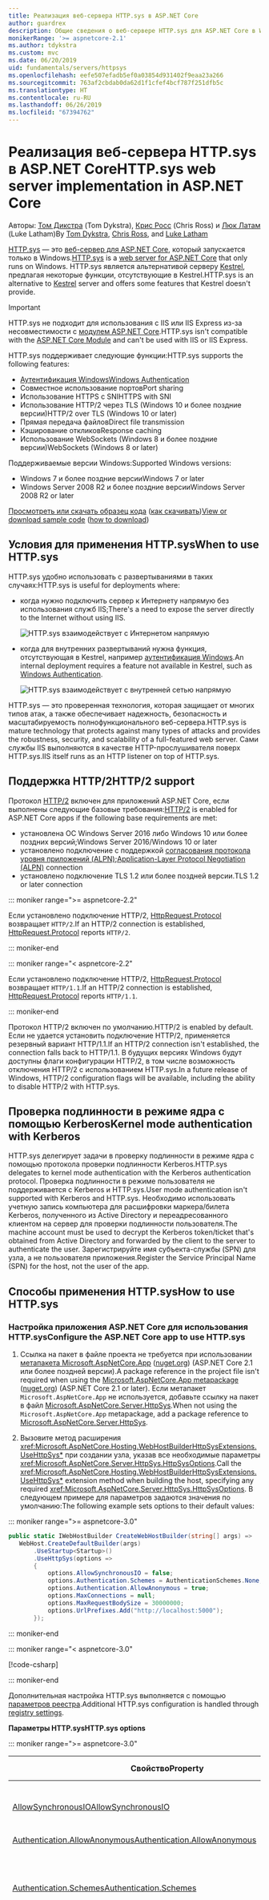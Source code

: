 ```yaml
---
title: Реализация веб-сервера HTTP.sys в ASP.NET Core
author: guardrex
description: Общие сведения о веб-сервере HTTP.sys для ASP.NET Core в Windows. Веб-сервер HTTP.sys на основе работающего в режиме ядра драйвера Http.Sys — это альтернатива Kestrel, которую можно использовать для прямого подключения к Интернету без служб IIS.
monikerRange: '>= aspnetcore-2.1'
ms.author: tdykstra
ms.custom: mvc
ms.date: 06/20/2019
uid: fundamentals/servers/httpsys
ms.openlocfilehash: eefe507efadb5ef0a03854d931402f9eaa23a266
ms.sourcegitcommit: 763af2cbdab0da62d1f1cfef4bcf787f251dfb5c
ms.translationtype: HT
ms.contentlocale: ru-RU
ms.lasthandoff: 06/26/2019
ms.locfileid: "67394762"
---
```

# <a name="httpsys-web-server-implementation-in-aspnet-core"></a><span data-ttu-id="01f68-104">Реализация веб-сервера HTTP.sys в ASP.NET Core</span><span class="sxs-lookup"><span data-stu-id="01f68-104">HTTP.sys web server implementation in ASP.NET Core</span></span>

<span data-ttu-id="01f68-105">Авторы: [Том Дикстра](https://github.com/tdykstra) (Tom Dykstra), [Крис Росс](https://github.com/Tratcher) (Chris Ross) и [Люк Латам](https://github.com/guardrex) (Luke Latham)</span><span class="sxs-lookup"><span data-stu-id="01f68-105">By [Tom Dykstra](https://github.com/tdykstra), [Chris Ross](https://github.com/Tratcher), and [Luke Latham](https://github.com/guardrex)</span></span>

<span data-ttu-id="01f68-106">[HTTP.sys](/iis/get-started/introduction-to-iis/introduction-to-iis-architecture#hypertext-transfer-protocol-stack-httpsys) — это [веб-сервер для ASP.NET Core](xref:fundamentals/servers/index), который запускается только в Windows.</span><span class="sxs-lookup"><span data-stu-id="01f68-106">[HTTP.sys](/iis/get-started/introduction-to-iis/introduction-to-iis-architecture#hypertext-transfer-protocol-stack-httpsys) is a [web server for ASP.NET Core](xref:fundamentals/servers/index) that only runs on Windows.</span></span> <span data-ttu-id="01f68-107">HTTP.sys является альтернативой серверу [Kestrel](xref:fundamentals/servers/kestrel), предлагая некоторые функции, отсутствующие в Kestrel.</span><span class="sxs-lookup"><span data-stu-id="01f68-107">HTTP.sys is an alternative to [Kestrel](xref:fundamentals/servers/kestrel) server and offers some features that Kestrel doesn't provide.</span></span>

> [!IMPORTANT]
> <span data-ttu-id="01f68-108">HTTP.sys не подходит для использования с IIS или IIS Express из-за несовместимости с [модулем ASP.NET Core](xref:host-and-deploy/aspnet-core-module).</span><span class="sxs-lookup"><span data-stu-id="01f68-108">HTTP.sys isn't compatible with the [ASP.NET Core Module](xref:host-and-deploy/aspnet-core-module) and can't be used with IIS or IIS Express.</span></span>

<span data-ttu-id="01f68-109">HTTP.sys поддерживает следующие функции:</span><span class="sxs-lookup"><span data-stu-id="01f68-109">HTTP.sys supports the following features:</span></span>

* [<span data-ttu-id="01f68-110">Аутентификация Windows</span><span class="sxs-lookup"><span data-stu-id="01f68-110">Windows Authentication</span></span>](xref:security/authentication/windowsauth)
* <span data-ttu-id="01f68-111">Совместное использование портов</span><span class="sxs-lookup"><span data-stu-id="01f68-111">Port sharing</span></span>
* <span data-ttu-id="01f68-112">Использование HTTPS с SNI</span><span class="sxs-lookup"><span data-stu-id="01f68-112">HTTPS with SNI</span></span>
* <span data-ttu-id="01f68-113">Использование HTTP/2 через TLS (Windows 10 и более поздние версии)</span><span class="sxs-lookup"><span data-stu-id="01f68-113">HTTP/2 over TLS (Windows 10 or later)</span></span>
* <span data-ttu-id="01f68-114">Прямая передача файлов</span><span class="sxs-lookup"><span data-stu-id="01f68-114">Direct file transmission</span></span>
* <span data-ttu-id="01f68-115">Кэширование откликов</span><span class="sxs-lookup"><span data-stu-id="01f68-115">Response caching</span></span>
* <span data-ttu-id="01f68-116">Использование WebSockets (Windows 8 и более поздние версии)</span><span class="sxs-lookup"><span data-stu-id="01f68-116">WebSockets (Windows 8 or later)</span></span>

<span data-ttu-id="01f68-117">Поддерживаемые версии Windows:</span><span class="sxs-lookup"><span data-stu-id="01f68-117">Supported Windows versions:</span></span>

* <span data-ttu-id="01f68-118">Windows 7 и более поздние версии</span><span class="sxs-lookup"><span data-stu-id="01f68-118">Windows 7 or later</span></span>
* <span data-ttu-id="01f68-119">Windows Server 2008 R2 и более поздние версии</span><span class="sxs-lookup"><span data-stu-id="01f68-119">Windows Server 2008 R2 or later</span></span>

<span data-ttu-id="01f68-120">[Просмотреть или скачать образец кода](https://github.com/aspnet/AspNetCore.Docs/tree/master/aspnetcore/fundamentals/servers/httpsys/sample) ([как скачивать](xref:index#how-to-download-a-sample))</span><span class="sxs-lookup"><span data-stu-id="01f68-120">[View or download sample code](https://github.com/aspnet/AspNetCore.Docs/tree/master/aspnetcore/fundamentals/servers/httpsys/sample) ([how to download](xref:index#how-to-download-a-sample))</span></span>

## <a name="when-to-use-httpsys"></a><span data-ttu-id="01f68-121">Условия для применения HTTP.sys</span><span class="sxs-lookup"><span data-stu-id="01f68-121">When to use HTTP.sys</span></span>

<span data-ttu-id="01f68-122">HTTP.sys удобно использовать с развертываниями в таких случаях:</span><span class="sxs-lookup"><span data-stu-id="01f68-122">HTTP.sys is useful for deployments where:</span></span>

* <span data-ttu-id="01f68-123">когда нужно подключить сервер к Интернету напрямую без использования служб IIS;</span><span class="sxs-lookup"><span data-stu-id="01f68-123">There's a need to expose the server directly to the Internet without using IIS.</span></span>

  ![HTTP.sys взаимодействует с Интернетом напрямую](httpsys/_static/httpsys-to-internet.png)

* <span data-ttu-id="01f68-125">когда для внутренних развертываний нужна функция, отсутствующая в Kestrel, например [аутентификация Windows](xref:security/authentication/windowsauth).</span><span class="sxs-lookup"><span data-stu-id="01f68-125">An internal deployment requires a feature not available in Kestrel, such as [Windows Authentication](xref:security/authentication/windowsauth).</span></span>

  ![HTTP.sys взаимодействует с внутренней сетью напрямую](httpsys/_static/httpsys-to-internal.png)

<span data-ttu-id="01f68-127">HTTP.sys — это проверенная технология, которая защищает от многих типов атак, а также обеспечивает надежность, безопасность и масштабируемость полнофункционального веб-сервера.</span><span class="sxs-lookup"><span data-stu-id="01f68-127">HTTP.sys is mature technology that protects against many types of attacks and provides the robustness, security, and scalability of a full-featured web server.</span></span> <span data-ttu-id="01f68-128">Сами службы IIS выполняются в качестве HTTP-прослушивателя поверх HTTP.sys.</span><span class="sxs-lookup"><span data-stu-id="01f68-128">IIS itself runs as an HTTP listener on top of HTTP.sys.</span></span>

## <a name="http2-support"></a><span data-ttu-id="01f68-129">Поддержка HTTP/2</span><span class="sxs-lookup"><span data-stu-id="01f68-129">HTTP/2 support</span></span>

<span data-ttu-id="01f68-130">Протокол [HTTP/2](https://httpwg.org/specs/rfc7540.html) включен для приложений ASP.NET Core, если выполнены следующие базовые требования:</span><span class="sxs-lookup"><span data-stu-id="01f68-130">[HTTP/2](https://httpwg.org/specs/rfc7540.html) is enabled for ASP.NET Core apps if the following base requirements are met:</span></span>

* <span data-ttu-id="01f68-131">установлена ОС Windows Server 2016 либо Windows 10 или более поздних версий;</span><span class="sxs-lookup"><span data-stu-id="01f68-131">Windows Server 2016/Windows 10 or later</span></span>
* <span data-ttu-id="01f68-132">установлено подключение с поддержкой [согласования протокола уровня приложений (ALPN)](https://tools.ietf.org/html/rfc7301#section-3);</span><span class="sxs-lookup"><span data-stu-id="01f68-132">[Application-Layer Protocol Negotiation (ALPN)](https://tools.ietf.org/html/rfc7301#section-3) connection</span></span>
* <span data-ttu-id="01f68-133">установлено подключение TLS 1.2 или более поздней версии.</span><span class="sxs-lookup"><span data-stu-id="01f68-133">TLS 1.2 or later connection</span></span>

::: moniker range=">= aspnetcore-2.2"

<span data-ttu-id="01f68-134">Если установлено подключение HTTP/2, [HttpRequest.Protocol](xref:Microsoft.AspNetCore.Http.HttpRequest.Protocol*) возвращает `HTTP/2`.</span><span class="sxs-lookup"><span data-stu-id="01f68-134">If an HTTP/2 connection is established, [HttpRequest.Protocol](xref:Microsoft.AspNetCore.Http.HttpRequest.Protocol*) reports `HTTP/2`.</span></span>

::: moniker-end

::: moniker range="< aspnetcore-2.2"

<span data-ttu-id="01f68-135">Если установлено подключение HTTP/2, [HttpRequest.Protocol](xref:Microsoft.AspNetCore.Http.HttpRequest.Protocol*) возвращает `HTTP/1.1`.</span><span class="sxs-lookup"><span data-stu-id="01f68-135">If an HTTP/2 connection is established, [HttpRequest.Protocol](xref:Microsoft.AspNetCore.Http.HttpRequest.Protocol*) reports `HTTP/1.1`.</span></span>

::: moniker-end

<span data-ttu-id="01f68-136">Протокол HTTP/2 включен по умолчанию.</span><span class="sxs-lookup"><span data-stu-id="01f68-136">HTTP/2 is enabled by default.</span></span> <span data-ttu-id="01f68-137">Если не удается установить подключение HTTP/2, применяется резервный вариант HTTP/1.1.</span><span class="sxs-lookup"><span data-stu-id="01f68-137">If an HTTP/2 connection isn't established, the connection falls back to HTTP/1.1.</span></span> <span data-ttu-id="01f68-138">В будущих версиях Windows будут доступны флаги конфигурации HTTP/2, в том числе возможность отключения HTTP/2 с использованием HTTP.sys.</span><span class="sxs-lookup"><span data-stu-id="01f68-138">In a future release of Windows, HTTP/2 configuration flags will be available, including the ability to disable HTTP/2 with HTTP.sys.</span></span>

## <a name="kernel-mode-authentication-with-kerberos"></a><span data-ttu-id="01f68-139">Проверка подлинности в режиме ядра с помощью Kerberos</span><span class="sxs-lookup"><span data-stu-id="01f68-139">Kernel mode authentication with Kerberos</span></span>

<span data-ttu-id="01f68-140">HTTP.sys делегирует задачи в проверку подлинности в режиме ядра с помощью протокола проверки подлинности Kerberos.</span><span class="sxs-lookup"><span data-stu-id="01f68-140">HTTP.sys delegates to kernel mode authentication with the Kerberos authentication protocol.</span></span> <span data-ttu-id="01f68-141">Проверка подлинности в режиме пользователя не поддерживается с Kerberos и HTTP.sys.</span><span class="sxs-lookup"><span data-stu-id="01f68-141">User mode authentication isn't supported with Kerberos and HTTP.sys.</span></span> <span data-ttu-id="01f68-142">Необходимо использовать учетную запись компьютера для расшифровки маркера/билета Kerberos, полученного из Active Directory и переадресованного клиентом на сервер для проверки подлинности пользователя.</span><span class="sxs-lookup"><span data-stu-id="01f68-142">The machine account must be used to decrypt the Kerberos token/ticket that's obtained from Active Directory and forwarded by the client to the server to authenticate the user.</span></span> <span data-ttu-id="01f68-143">Зарегистрируйте имя субъекта-службы (SPN) для узла, а не пользователя приложения.</span><span class="sxs-lookup"><span data-stu-id="01f68-143">Register the Service Principal Name (SPN) for the host, not the user of the app.</span></span>

## <a name="how-to-use-httpsys"></a><span data-ttu-id="01f68-144">Способы применения HTTP.sys</span><span class="sxs-lookup"><span data-stu-id="01f68-144">How to use HTTP.sys</span></span>

### <a name="configure-the-aspnet-core-app-to-use-httpsys"></a><span data-ttu-id="01f68-145">Настройка приложения ASP.NET Core для использования HTTP.sys</span><span class="sxs-lookup"><span data-stu-id="01f68-145">Configure the ASP.NET Core app to use HTTP.sys</span></span>

1. <span data-ttu-id="01f68-146">Ссылка на пакет в файле проекта не требуется при использовании [метапакета Microsoft.AspNetCore.App](xref:fundamentals/metapackage-app) ([nuget.org](https://www.nuget.org/packages/Microsoft.AspNetCore.App/)) (ASP.NET Core 2.1 или более поздней версии).</span><span class="sxs-lookup"><span data-stu-id="01f68-146">A package reference in the project file isn't required when using the [Microsoft.AspNetCore.App metapackage](xref:fundamentals/metapackage-app) ([nuget.org](https://www.nuget.org/packages/Microsoft.AspNetCore.App/)) (ASP.NET Core 2.1 or later).</span></span> <span data-ttu-id="01f68-147">Если метапакет `Microsoft.AspNetCore.App` не используется, добавьте ссылку на пакет в файл [Microsoft.AspNetCore.Server.HttpSys](https://www.nuget.org/packages/Microsoft.AspNetCore.Server.HttpSys/).</span><span class="sxs-lookup"><span data-stu-id="01f68-147">When not using the `Microsoft.AspNetCore.App` metapackage, add a package reference to [Microsoft.AspNetCore.Server.HttpSys](https://www.nuget.org/packages/Microsoft.AspNetCore.Server.HttpSys/).</span></span>

2. <span data-ttu-id="01f68-148">Вызовите метод расширения <xref:Microsoft.AspNetCore.Hosting.WebHostBuilderHttpSysExtensions.UseHttpSys*> при создании узла, указав все необходимые параметры <xref:Microsoft.AspNetCore.Server.HttpSys.HttpSysOptions>.</span><span class="sxs-lookup"><span data-stu-id="01f68-148">Call the <xref:Microsoft.AspNetCore.Hosting.WebHostBuilderHttpSysExtensions.UseHttpSys*> extension method when building the host, specifying any required <xref:Microsoft.AspNetCore.Server.HttpSys.HttpSysOptions>.</span></span> <span data-ttu-id="01f68-149">В следующем примере для параметров задаются значения по умолчанию:</span><span class="sxs-lookup"><span data-stu-id="01f68-149">The following example sets options to their default values:</span></span>

::: moniker range=">= aspnetcore-3.0"

   ```csharp
   public static IWebHostBuilder CreateWebHostBuilder(string[] args) =>
      WebHost.CreateDefaultBuilder(args)
          .UseStartup<Startup>()
          .UseHttpSys(options =>
          {
              options.AllowSynchronousIO = false;
              options.Authentication.Schemes = AuthenticationSchemes.None;
              options.Authentication.AllowAnonymous = true;
              options.MaxConnections = null;
              options.MaxRequestBodySize = 30000000;
              options.UrlPrefixes.Add("http://localhost:5000");
          });
   ```

::: moniker-end

::: moniker range="< aspnetcore-3.0"

   [!code-csharp[](httpsys/sample/Program.cs?name=snippet1&highlight=4-12)]

::: moniker-end

   <span data-ttu-id="01f68-150">Дополнительная настройка HTTP.sys выполняется с помощью [параметров реестра](https://support.microsoft.com/help/820129/http-sys-registry-settings-for-windows).</span><span class="sxs-lookup"><span data-stu-id="01f68-150">Additional HTTP.sys configuration is handled through [registry settings](https://support.microsoft.com/help/820129/http-sys-registry-settings-for-windows).</span></span>

   <span data-ttu-id="01f68-151">**Параметры HTTP.sys**</span><span class="sxs-lookup"><span data-stu-id="01f68-151">**HTTP.sys options**</span></span>

::: moniker range=">= aspnetcore-3.0"

   | <span data-ttu-id="01f68-152">Свойство</span><span class="sxs-lookup"><span data-stu-id="01f68-152">Property</span></span> | <span data-ttu-id="01f68-153">Описание</span><span class="sxs-lookup"><span data-stu-id="01f68-153">Description</span></span> | <span data-ttu-id="01f68-154">Значение по умолчанию</span><span class="sxs-lookup"><span data-stu-id="01f68-154">Default</span></span> |
   | -------- | ----------- | :-----: |
   | [<span data-ttu-id="01f68-155">AllowSynchronousIO</span><span class="sxs-lookup"><span data-stu-id="01f68-155">AllowSynchronousIO</span></span>](xref:Microsoft.AspNetCore.Server.HttpSys.HttpSysOptions.AllowSynchronousIO) | <span data-ttu-id="01f68-156">Указывает, разрешен ли синхронные операции ввода-вывода для `HttpContext.Request.Body` и `HttpContext.Response.Body`.</span><span class="sxs-lookup"><span data-stu-id="01f68-156">Control whether synchronous input/output is allowed for the `HttpContext.Request.Body` and `HttpContext.Response.Body`.</span></span> | `false` |
   | [<span data-ttu-id="01f68-157">Authentication.AllowAnonymous</span><span class="sxs-lookup"><span data-stu-id="01f68-157">Authentication.AllowAnonymous</span></span>](xref:Microsoft.AspNetCore.Server.HttpSys.AuthenticationManager.AllowAnonymous) | <span data-ttu-id="01f68-158">Разрешает анонимные запросы.</span><span class="sxs-lookup"><span data-stu-id="01f68-158">Allow anonymous requests.</span></span> | `true` |
   | [<span data-ttu-id="01f68-159">Authentication.Schemes</span><span class="sxs-lookup"><span data-stu-id="01f68-159">Authentication.Schemes</span></span>](xref:Microsoft.AspNetCore.Server.HttpSys.AuthenticationManager.Schemes) | <span data-ttu-id="01f68-160">Указывает разрешенные схемы аутентификации.</span><span class="sxs-lookup"><span data-stu-id="01f68-160">Specify the allowed authentication schemes.</span></span> <span data-ttu-id="01f68-161">Может быть изменен в любое время до удаления прослушивателя.</span><span class="sxs-lookup"><span data-stu-id="01f68-161">May be modified at any time prior to disposing the listener.</span></span> <span data-ttu-id="01f68-162">Предоставляет значения, полученные при [перечислении AuthenticationSchemes](xref:Microsoft.AspNetCore.Server.HttpSys.AuthenticationSchemes): `Basic`, `Kerberos`, `Negotiate`, `None` и `NTLM`.</span><span class="sxs-lookup"><span data-stu-id="01f68-162">Values are provided by the [AuthenticationSchemes enum](xref:Microsoft.AspNetCore.Server.HttpSys.AuthenticationSchemes): `Basic`, `Kerberos`, `Negotiate`, `None`, and `NTLM`.</span></span> | `None` |
   | [<span data-ttu-id="01f68-163">EnableResponseCaching</span><span class="sxs-lookup"><span data-stu-id="01f68-163">EnableResponseCaching</span></span>](xref:Microsoft.AspNetCore.Server.HttpSys.HttpSysOptions.EnableResponseCaching) | <span data-ttu-id="01f68-164">Выполняет попытку кэшировать [режим ядра](/windows-hardware/drivers/gettingstarted/user-mode-and-kernel-mode) для ответов с допустимыми заголовками.</span><span class="sxs-lookup"><span data-stu-id="01f68-164">Attempt [kernel-mode](/windows-hardware/drivers/gettingstarted/user-mode-and-kernel-mode) caching for responses with eligible headers.</span></span> <span data-ttu-id="01f68-165">Ответ не может включать заголовки `Set-Cookie`, `Vary` или `Pragma`.</span><span class="sxs-lookup"><span data-stu-id="01f68-165">The response may not include `Set-Cookie`, `Vary`, or `Pragma` headers.</span></span> <span data-ttu-id="01f68-166">Он должен включать заголовок `Cache-Control` со значением `public`, а также значение `shared-max-age` или `max-age` заголовок `Expires`.</span><span class="sxs-lookup"><span data-stu-id="01f68-166">It must include a `Cache-Control` header that's `public` and either a `shared-max-age` or `max-age` value, or an `Expires` header.</span></span> | `true` |
   | <xref:Microsoft.AspNetCore.Server.HttpSys.HttpSysOptions.MaxAccepts> | <span data-ttu-id="01f68-167">Максимальное число одновременных попыток.</span><span class="sxs-lookup"><span data-stu-id="01f68-167">The maximum number of concurrent accepts.</span></span> | <span data-ttu-id="01f68-168">5 &times; [Environment.<br>ProcessorCount](xref:System.Environment.ProcessorCount)</span><span class="sxs-lookup"><span data-stu-id="01f68-168">5 &times; [Environment.<br>ProcessorCount](xref:System.Environment.ProcessorCount)</span></span> |
   | <xref:Microsoft.AspNetCore.Server.HttpSys.HttpSysOptions.MaxConnections> | <span data-ttu-id="01f68-169">Максимальное число попыток установить одновременное подключение.</span><span class="sxs-lookup"><span data-stu-id="01f68-169">The maximum number of concurrent connections to accept.</span></span> <span data-ttu-id="01f68-170">Использует `-1` для бесконечных циклов.</span><span class="sxs-lookup"><span data-stu-id="01f68-170">Use `-1` for infinite.</span></span> <span data-ttu-id="01f68-171">Использует `null` для работы с параметром реестра на уровне компьютера.</span><span class="sxs-lookup"><span data-stu-id="01f68-171">Use `null` to use the registry's machine-wide setting.</span></span> | `null`<br><span data-ttu-id="01f68-172">Без ограничений.</span><span class="sxs-lookup"><span data-stu-id="01f68-172">(unlimited)</span></span> |
   | <xref:Microsoft.AspNetCore.Server.HttpSys.HttpSysOptions.MaxRequestBodySize> | <span data-ttu-id="01f68-173">См. раздел <a href="#maxrequestbodysize">MaxRequestBodySize</a>.</span><span class="sxs-lookup"><span data-stu-id="01f68-173">See the <a href="#maxrequestbodysize">MaxRequestBodySize</a> section.</span></span> | <span data-ttu-id="01f68-174">30 000 000 байт.</span><span class="sxs-lookup"><span data-stu-id="01f68-174">30000000 bytes</span></span><br><span data-ttu-id="01f68-175">(~28,6 МБ).</span><span class="sxs-lookup"><span data-stu-id="01f68-175">(~28.6 MB)</span></span> |
   | <xref:Microsoft.AspNetCore.Server.HttpSys.HttpSysOptions.RequestQueueLimit> | <span data-ttu-id="01f68-176">Максимально допустимое число запросов в очереди.</span><span class="sxs-lookup"><span data-stu-id="01f68-176">The maximum number of requests that can be queued.</span></span> | <span data-ttu-id="01f68-177">1000.</span><span class="sxs-lookup"><span data-stu-id="01f68-177">1000</span></span> |
   | <xref:Microsoft.AspNetCore.Server.HttpSys.HttpSysOptions.ThrowWriteExceptions> | <span data-ttu-id="01f68-178">Указывает, следует ли вызывать исключение или завершать работу нормально, когда запись текста ответа завершается ошибкой из-за отключения клиента.</span><span class="sxs-lookup"><span data-stu-id="01f68-178">Indicate if response body writes that fail due to client disconnects should throw exceptions or complete normally.</span></span> | `false`<br><span data-ttu-id="01f68-179">Нормальное завершение.</span><span class="sxs-lookup"><span data-stu-id="01f68-179">(complete normally)</span></span> |
   | <xref:Microsoft.AspNetCore.Server.HttpSys.HttpSysOptions.Timeouts> | <span data-ttu-id="01f68-180">Предоставляет конфигурацию <xref:Microsoft.AspNetCore.Server.HttpSys.TimeoutManager> HTTP.sys, которую также можно настроить в реестре.</span><span class="sxs-lookup"><span data-stu-id="01f68-180">Expose the HTTP.sys <xref:Microsoft.AspNetCore.Server.HttpSys.TimeoutManager> configuration, which may also be configured in the registry.</span></span> <span data-ttu-id="01f68-181">Дополнительные сведения о каждом параметре, включая значения по умолчанию, см. здесь:</span><span class="sxs-lookup"><span data-stu-id="01f68-181">Follow the API links to learn more about each setting, including default values:</span></span><ul><li><span data-ttu-id="01f68-182">[TimeoutManager.DrainEntityBody](xref:Microsoft.AspNetCore.Server.HttpSys.TimeoutManager.DrainEntityBody) &ndash; время, выделенное для API сервера HTTP для очистки текста сущности при активном подключении.</span><span class="sxs-lookup"><span data-stu-id="01f68-182">[TimeoutManager.DrainEntityBody](xref:Microsoft.AspNetCore.Server.HttpSys.TimeoutManager.DrainEntityBody) &ndash; Time allowed for the HTTP Server API to drain the entity body on a Keep-Alive connection.</span></span></li><li><span data-ttu-id="01f68-183">[TimeoutManager.EntityBody](xref:Microsoft.AspNetCore.Server.HttpSys.TimeoutManager.EntityBody) &ndash; время, выделенное на получение текста сущности запроса.</span><span class="sxs-lookup"><span data-stu-id="01f68-183">[TimeoutManager.EntityBody](xref:Microsoft.AspNetCore.Server.HttpSys.TimeoutManager.EntityBody) &ndash; Time allowed for the request entity body to arrive.</span></span></li><li><span data-ttu-id="01f68-184">[TimeoutManager.HeaderWait](xref:Microsoft.AspNetCore.Server.HttpSys.TimeoutManager.HeaderWait) &ndash; время, выделенное для API сервера HTTP для выполнения синтаксического анализа заголовка запроса.</span><span class="sxs-lookup"><span data-stu-id="01f68-184">[TimeoutManager.HeaderWait](xref:Microsoft.AspNetCore.Server.HttpSys.TimeoutManager.HeaderWait) &ndash; Time allowed for the HTTP Server API to parse the request header.</span></span></li><li><span data-ttu-id="01f68-185">[TimeoutManager.IdleConnection](xref:Microsoft.AspNetCore.Server.HttpSys.TimeoutManager.IdleConnection) &ndash; время, выделенное для неактивного подключения.</span><span class="sxs-lookup"><span data-stu-id="01f68-185">[TimeoutManager.IdleConnection](xref:Microsoft.AspNetCore.Server.HttpSys.TimeoutManager.IdleConnection) &ndash; Time allowed for an idle connection.</span></span></li><li><span data-ttu-id="01f68-186">[TimeoutManager.MinSendBytesPerSecond](xref:Microsoft.AspNetCore.Server.HttpSys.TimeoutManager.MinSendBytesPerSecond) &ndash; минимальная скорость отправки ответа.</span><span class="sxs-lookup"><span data-stu-id="01f68-186">[TimeoutManager.MinSendBytesPerSecond](xref:Microsoft.AspNetCore.Server.HttpSys.TimeoutManager.MinSendBytesPerSecond) &ndash; The minimum send rate for the response.</span></span></li><li><span data-ttu-id="01f68-187">[TimeoutManager.RequestQueue](xref:Microsoft.AspNetCore.Server.HttpSys.TimeoutManager.RequestQueue) &ndash; время, выделенное для пребывания запроса в очереди до его получения приложением.</span><span class="sxs-lookup"><span data-stu-id="01f68-187">[TimeoutManager.RequestQueue](xref:Microsoft.AspNetCore.Server.HttpSys.TimeoutManager.RequestQueue) &ndash; Time allowed for the request to remain in the request queue before the app picks it up.</span></span></li></ul> |  |
   | <xref:Microsoft.AspNetCore.Server.HttpSys.HttpSysOptions.UrlPrefixes> | <span data-ttu-id="01f68-188">Указывает <xref:Microsoft.AspNetCore.Server.HttpSys.UrlPrefixCollection> для регистрации с использованием HTTP.sys.</span><span class="sxs-lookup"><span data-stu-id="01f68-188">Specify the <xref:Microsoft.AspNetCore.Server.HttpSys.UrlPrefixCollection> to register with HTTP.sys.</span></span> <span data-ttu-id="01f68-189">Удобнее всего использовать параметр [UrlPrefixCollection.Add](xref:Microsoft.AspNetCore.Server.HttpSys.UrlPrefixCollection.Add*), который добавляет префикс к коллекции.</span><span class="sxs-lookup"><span data-stu-id="01f68-189">The most useful is [UrlPrefixCollection.Add](xref:Microsoft.AspNetCore.Server.HttpSys.UrlPrefixCollection.Add*), which is used to add a prefix to the collection.</span></span> <span data-ttu-id="01f68-190">Могут быть изменены в любое время до удаления прослушивателя.</span><span class="sxs-lookup"><span data-stu-id="01f68-190">These may be modified at any time prior to disposing the listener.</span></span> |  |

::: moniker-end

::: moniker range="< aspnetcore-3.0"

   | <span data-ttu-id="01f68-191">Свойство.</span><span class="sxs-lookup"><span data-stu-id="01f68-191">Property</span></span> | <span data-ttu-id="01f68-192">Описание</span><span class="sxs-lookup"><span data-stu-id="01f68-192">Description</span></span> | <span data-ttu-id="01f68-193">Значение по умолчанию</span><span class="sxs-lookup"><span data-stu-id="01f68-193">Default</span></span> |
   | -------- | ----------- | :-----: |
   | [<span data-ttu-id="01f68-194">AllowSynchronousIO</span><span class="sxs-lookup"><span data-stu-id="01f68-194">AllowSynchronousIO</span></span>](xref:Microsoft.AspNetCore.Server.HttpSys.HttpSysOptions.AllowSynchronousIO) | <span data-ttu-id="01f68-195">Указывает, разрешен ли синхронные операции ввода-вывода для `HttpContext.Request.Body` и `HttpContext.Response.Body`.</span><span class="sxs-lookup"><span data-stu-id="01f68-195">Control whether synchronous input/output is allowed for the `HttpContext.Request.Body` and `HttpContext.Response.Body`.</span></span> | `true` |
   | [<span data-ttu-id="01f68-196">Authentication.AllowAnonymous</span><span class="sxs-lookup"><span data-stu-id="01f68-196">Authentication.AllowAnonymous</span></span>](xref:Microsoft.AspNetCore.Server.HttpSys.AuthenticationManager.AllowAnonymous) | <span data-ttu-id="01f68-197">Разрешает анонимные запросы.</span><span class="sxs-lookup"><span data-stu-id="01f68-197">Allow anonymous requests.</span></span> | `true` |
   | [<span data-ttu-id="01f68-198">Authentication.Schemes</span><span class="sxs-lookup"><span data-stu-id="01f68-198">Authentication.Schemes</span></span>](xref:Microsoft.AspNetCore.Server.HttpSys.AuthenticationManager.Schemes) | <span data-ttu-id="01f68-199">Указывает разрешенные схемы аутентификации.</span><span class="sxs-lookup"><span data-stu-id="01f68-199">Specify the allowed authentication schemes.</span></span> <span data-ttu-id="01f68-200">Может быть изменен в любое время до удаления прослушивателя.</span><span class="sxs-lookup"><span data-stu-id="01f68-200">May be modified at any time prior to disposing the listener.</span></span> <span data-ttu-id="01f68-201">Предоставляет значения, полученные при [перечислении AuthenticationSchemes](xref:Microsoft.AspNetCore.Server.HttpSys.AuthenticationSchemes): `Basic`, `Kerberos`, `Negotiate`, `None` и `NTLM`.</span><span class="sxs-lookup"><span data-stu-id="01f68-201">Values are provided by the [AuthenticationSchemes enum](xref:Microsoft.AspNetCore.Server.HttpSys.AuthenticationSchemes): `Basic`, `Kerberos`, `Negotiate`, `None`, and `NTLM`.</span></span> | `None` |
   | [<span data-ttu-id="01f68-202">EnableResponseCaching</span><span class="sxs-lookup"><span data-stu-id="01f68-202">EnableResponseCaching</span></span>](xref:Microsoft.AspNetCore.Server.HttpSys.HttpSysOptions.EnableResponseCaching) | <span data-ttu-id="01f68-203">Выполняет попытку кэшировать [режим ядра](/windows-hardware/drivers/gettingstarted/user-mode-and-kernel-mode) для ответов с допустимыми заголовками.</span><span class="sxs-lookup"><span data-stu-id="01f68-203">Attempt [kernel-mode](/windows-hardware/drivers/gettingstarted/user-mode-and-kernel-mode) caching for responses with eligible headers.</span></span> <span data-ttu-id="01f68-204">Ответ не может включать заголовки `Set-Cookie`, `Vary` или `Pragma`.</span><span class="sxs-lookup"><span data-stu-id="01f68-204">The response may not include `Set-Cookie`, `Vary`, or `Pragma` headers.</span></span> <span data-ttu-id="01f68-205">Он должен включать заголовок `Cache-Control` со значением `public`, а также значение `shared-max-age` или `max-age` заголовок `Expires`.</span><span class="sxs-lookup"><span data-stu-id="01f68-205">It must include a `Cache-Control` header that's `public` and either a `shared-max-age` or `max-age` value, or an `Expires` header.</span></span> | `true` |
   | <xref:Microsoft.AspNetCore.Server.HttpSys.HttpSysOptions.MaxAccepts> | <span data-ttu-id="01f68-206">Максимальное число одновременных попыток.</span><span class="sxs-lookup"><span data-stu-id="01f68-206">The maximum number of concurrent accepts.</span></span> | <span data-ttu-id="01f68-207">5 &times; [Environment.<br>ProcessorCount](xref:System.Environment.ProcessorCount)</span><span class="sxs-lookup"><span data-stu-id="01f68-207">5 &times; [Environment.<br>ProcessorCount](xref:System.Environment.ProcessorCount)</span></span> |
   | <xref:Microsoft.AspNetCore.Server.HttpSys.HttpSysOptions.MaxConnections> | <span data-ttu-id="01f68-208">Максимальное число попыток установить одновременное подключение.</span><span class="sxs-lookup"><span data-stu-id="01f68-208">The maximum number of concurrent connections to accept.</span></span> <span data-ttu-id="01f68-209">Использует `-1` для бесконечных циклов.</span><span class="sxs-lookup"><span data-stu-id="01f68-209">Use `-1` for infinite.</span></span> <span data-ttu-id="01f68-210">Использует `null` для работы с параметром реестра на уровне компьютера.</span><span class="sxs-lookup"><span data-stu-id="01f68-210">Use `null` to use the registry's machine-wide setting.</span></span> | `null`<br><span data-ttu-id="01f68-211">Без ограничений.</span><span class="sxs-lookup"><span data-stu-id="01f68-211">(unlimited)</span></span> |
   | <xref:Microsoft.AspNetCore.Server.HttpSys.HttpSysOptions.MaxRequestBodySize> | <span data-ttu-id="01f68-212">См. раздел <a href="#maxrequestbodysize">MaxRequestBodySize</a>.</span><span class="sxs-lookup"><span data-stu-id="01f68-212">See the <a href="#maxrequestbodysize">MaxRequestBodySize</a> section.</span></span> | <span data-ttu-id="01f68-213">30 000 000 байт.</span><span class="sxs-lookup"><span data-stu-id="01f68-213">30000000 bytes</span></span><br><span data-ttu-id="01f68-214">(~28,6 МБ).</span><span class="sxs-lookup"><span data-stu-id="01f68-214">(~28.6 MB)</span></span> |
   | <xref:Microsoft.AspNetCore.Server.HttpSys.HttpSysOptions.RequestQueueLimit> | <span data-ttu-id="01f68-215">Максимально допустимое число запросов в очереди.</span><span class="sxs-lookup"><span data-stu-id="01f68-215">The maximum number of requests that can be queued.</span></span> | <span data-ttu-id="01f68-216">1000.</span><span class="sxs-lookup"><span data-stu-id="01f68-216">1000</span></span> |
   | <xref:Microsoft.AspNetCore.Server.HttpSys.HttpSysOptions.ThrowWriteExceptions> | <span data-ttu-id="01f68-217">Указывает, следует ли вызывать исключение или завершать работу нормально, когда запись текста ответа завершается ошибкой из-за отключения клиента.</span><span class="sxs-lookup"><span data-stu-id="01f68-217">Indicate if response body writes that fail due to client disconnects should throw exceptions or complete normally.</span></span> | `false`<br><span data-ttu-id="01f68-218">Нормальное завершение.</span><span class="sxs-lookup"><span data-stu-id="01f68-218">(complete normally)</span></span> |
   | <xref:Microsoft.AspNetCore.Server.HttpSys.HttpSysOptions.Timeouts> | <span data-ttu-id="01f68-219">Предоставляет конфигурацию <xref:Microsoft.AspNetCore.Server.HttpSys.TimeoutManager> HTTP.sys, которую также можно настроить в реестре.</span><span class="sxs-lookup"><span data-stu-id="01f68-219">Expose the HTTP.sys <xref:Microsoft.AspNetCore.Server.HttpSys.TimeoutManager> configuration, which may also be configured in the registry.</span></span> <span data-ttu-id="01f68-220">Дополнительные сведения о каждом параметре, включая значения по умолчанию, см. здесь:</span><span class="sxs-lookup"><span data-stu-id="01f68-220">Follow the API links to learn more about each setting, including default values:</span></span><ul><li><span data-ttu-id="01f68-221">[TimeoutManager.DrainEntityBody](xref:Microsoft.AspNetCore.Server.HttpSys.TimeoutManager.DrainEntityBody) &ndash; время, выделенное для API сервера HTTP для очистки текста сущности при активном подключении.</span><span class="sxs-lookup"><span data-stu-id="01f68-221">[TimeoutManager.DrainEntityBody](xref:Microsoft.AspNetCore.Server.HttpSys.TimeoutManager.DrainEntityBody) &ndash; Time allowed for the HTTP Server API to drain the entity body on a Keep-Alive connection.</span></span></li><li><span data-ttu-id="01f68-222">[TimeoutManager.EntityBody](xref:Microsoft.AspNetCore.Server.HttpSys.TimeoutManager.EntityBody) &ndash; время, выделенное на получение текста сущности запроса.</span><span class="sxs-lookup"><span data-stu-id="01f68-222">[TimeoutManager.EntityBody](xref:Microsoft.AspNetCore.Server.HttpSys.TimeoutManager.EntityBody) &ndash; Time allowed for the request entity body to arrive.</span></span></li><li><span data-ttu-id="01f68-223">[TimeoutManager.HeaderWait](xref:Microsoft.AspNetCore.Server.HttpSys.TimeoutManager.HeaderWait) &ndash; время, выделенное для API сервера HTTP для выполнения синтаксического анализа заголовка запроса.</span><span class="sxs-lookup"><span data-stu-id="01f68-223">[TimeoutManager.HeaderWait](xref:Microsoft.AspNetCore.Server.HttpSys.TimeoutManager.HeaderWait) &ndash; Time allowed for the HTTP Server API to parse the request header.</span></span></li><li><span data-ttu-id="01f68-224">[TimeoutManager.IdleConnection](xref:Microsoft.AspNetCore.Server.HttpSys.TimeoutManager.IdleConnection) &ndash; время, выделенное для неактивного подключения.</span><span class="sxs-lookup"><span data-stu-id="01f68-224">[TimeoutManager.IdleConnection](xref:Microsoft.AspNetCore.Server.HttpSys.TimeoutManager.IdleConnection) &ndash; Time allowed for an idle connection.</span></span></li><li><span data-ttu-id="01f68-225">[TimeoutManager.MinSendBytesPerSecond](xref:Microsoft.AspNetCore.Server.HttpSys.TimeoutManager.MinSendBytesPerSecond) &ndash; минимальная скорость отправки ответа.</span><span class="sxs-lookup"><span data-stu-id="01f68-225">[TimeoutManager.MinSendBytesPerSecond](xref:Microsoft.AspNetCore.Server.HttpSys.TimeoutManager.MinSendBytesPerSecond) &ndash; The minimum send rate for the response.</span></span></li><li><span data-ttu-id="01f68-226">[TimeoutManager.RequestQueue](xref:Microsoft.AspNetCore.Server.HttpSys.TimeoutManager.RequestQueue) &ndash; время, выделенное для пребывания запроса в очереди до его получения приложением.</span><span class="sxs-lookup"><span data-stu-id="01f68-226">[TimeoutManager.RequestQueue](xref:Microsoft.AspNetCore.Server.HttpSys.TimeoutManager.RequestQueue) &ndash; Time allowed for the request to remain in the request queue before the app picks it up.</span></span></li></ul> |  |
   | <xref:Microsoft.AspNetCore.Server.HttpSys.HttpSysOptions.UrlPrefixes> | <span data-ttu-id="01f68-227">Указывает <xref:Microsoft.AspNetCore.Server.HttpSys.UrlPrefixCollection> для регистрации с использованием HTTP.sys.</span><span class="sxs-lookup"><span data-stu-id="01f68-227">Specify the <xref:Microsoft.AspNetCore.Server.HttpSys.UrlPrefixCollection> to register with HTTP.sys.</span></span> <span data-ttu-id="01f68-228">Удобнее всего использовать параметр [UrlPrefixCollection.Add](xref:Microsoft.AspNetCore.Server.HttpSys.UrlPrefixCollection.Add*), который добавляет префикс к коллекции.</span><span class="sxs-lookup"><span data-stu-id="01f68-228">The most useful is [UrlPrefixCollection.Add](xref:Microsoft.AspNetCore.Server.HttpSys.UrlPrefixCollection.Add*), which is used to add a prefix to the collection.</span></span> <span data-ttu-id="01f68-229">Могут быть изменены в любое время до удаления прослушивателя.</span><span class="sxs-lookup"><span data-stu-id="01f68-229">These may be modified at any time prior to disposing the listener.</span></span> |  |

::: moniker-end

   <a name="maxrequestbodysize"></a>

   <span data-ttu-id="01f68-230">**MaxRequestBodySize**</span><span class="sxs-lookup"><span data-stu-id="01f68-230">**MaxRequestBodySize**</span></span>

   <span data-ttu-id="01f68-231">Максимально допустимый размер текста запроса в байтах.</span><span class="sxs-lookup"><span data-stu-id="01f68-231">The maximum allowed size of any request body in bytes.</span></span> <span data-ttu-id="01f68-232">Если задано значение `null`, размер максимального запроса не ограничен.</span><span class="sxs-lookup"><span data-stu-id="01f68-232">When set to `null`, the maximum request body size is unlimited.</span></span> <span data-ttu-id="01f68-233">Это ограничение не оказывает влияния на обновленные подключения, которые не имеют ограничений.</span><span class="sxs-lookup"><span data-stu-id="01f68-233">This limit has no effect on upgraded connections, which are always unlimited.</span></span>

   <span data-ttu-id="01f68-234">Чтобы переопределить это ограничение в приложении ASP.NET Core MVC для `IActionResult`, рекомендуется использовать атрибут <xref:Microsoft.AspNetCore.Mvc.RequestSizeLimitAttribute> в методе действия:</span><span class="sxs-lookup"><span data-stu-id="01f68-234">The recommended method to override the limit in an ASP.NET Core MVC app for a single `IActionResult` is to use the <xref:Microsoft.AspNetCore.Mvc.RequestSizeLimitAttribute> attribute on an action method:</span></span>

   ```csharp
   [RequestSizeLimit(100000000)]
   public IActionResult MyActionMethod()
   ```

   <span data-ttu-id="01f68-235">При попытке приложения настроить ограничение для запроса после того, как приложение начало считывать запрос, возникает исключение.</span><span class="sxs-lookup"><span data-stu-id="01f68-235">An exception is thrown if the app attempts to configure the limit on a request after the app has started reading the request.</span></span> <span data-ttu-id="01f68-236">Свойство `IsReadOnly` указывает на то, что свойство `MaxRequestBodySize` находится в состоянии только для чтения и настраивать ограничение слишком поздно.</span><span class="sxs-lookup"><span data-stu-id="01f68-236">An `IsReadOnly` property can be used to indicate if the `MaxRequestBodySize` property is in a read-only state, meaning it's too late to configure the limit.</span></span>

   <span data-ttu-id="01f68-237">Если приложение должно переопределять <xref:Microsoft.AspNetCore.Server.HttpSys.HttpSysOptions.MaxRequestBodySize> по запросу, используйте <xref:Microsoft.AspNetCore.Http.Features.IHttpMaxRequestBodySizeFeature>:</span><span class="sxs-lookup"><span data-stu-id="01f68-237">If the app should override <xref:Microsoft.AspNetCore.Server.HttpSys.HttpSysOptions.MaxRequestBodySize> per-request, use the <xref:Microsoft.AspNetCore.Http.Features.IHttpMaxRequestBodySizeFeature>:</span></span>

   [!code-csharp[](httpsys/sample/Startup.cs?name=snippet1&highlight=6-7)]

3. <span data-ttu-id="01f68-238">При использовании Visual Studio убедитесь, что приложение не настроено для запуска IIS или IIS Express.</span><span class="sxs-lookup"><span data-stu-id="01f68-238">If using Visual Studio, make sure the app isn't configured to run IIS or IIS Express.</span></span>

   <span data-ttu-id="01f68-239">В Visual Studio профиль запуска по умолчанию использует IIS Express.</span><span class="sxs-lookup"><span data-stu-id="01f68-239">In Visual Studio, the default launch profile is for IIS Express.</span></span> <span data-ttu-id="01f68-240">Чтобы запустить проект как консольное приложение, измените выбранный профиль вручную, как показано на следующем снимке экрана.</span><span class="sxs-lookup"><span data-stu-id="01f68-240">To run the project as a console app, manually change the selected profile, as shown in the following screen shot:</span></span>

   ![Выбор профиля консольного приложения](httpsys/_static/vs-choose-profile.png)

### <a name="configure-windows-server"></a><span data-ttu-id="01f68-242">Настройка Windows Server</span><span class="sxs-lookup"><span data-stu-id="01f68-242">Configure Windows Server</span></span>

1. <span data-ttu-id="01f68-243">Определите, какие порты нужно открыть для приложения, и используйте [брандмауэр Windows](/windows/security/threat-protection/windows-firewall/create-an-inbound-port-rule) или командлет PowerShell [New-NetFirewallRule](/powershell/module/netsecurity/new-netfirewallrule), чтобы открыть порты брандмауэра для доступа трафика к HTTP.sys.</span><span class="sxs-lookup"><span data-stu-id="01f68-243">Determine the ports to open for the app and use [Windows Firewall](/windows/security/threat-protection/windows-firewall/create-an-inbound-port-rule) or the [New-NetFirewallRule](/powershell/module/netsecurity/new-netfirewallrule) PowerShell cmdlet to open firewall ports to allow traffic to reach HTTP.sys.</span></span> <span data-ttu-id="01f68-244">В следующих командах и конфигурации приложения используется порт 443.</span><span class="sxs-lookup"><span data-stu-id="01f68-244">In the following commands and app configuration, port 443 is used.</span></span>

1. <span data-ttu-id="01f68-245">При развертывании на виртуальных машинах Azure откройте эти порты в [группе безопасности сети](/azure/virtual-machines/windows/nsg-quickstart-portal).</span><span class="sxs-lookup"><span data-stu-id="01f68-245">When deploying to an Azure VM, open the ports in the [Network Security Group](/azure/virtual-machines/windows/nsg-quickstart-portal).</span></span> <span data-ttu-id="01f68-246">В следующих командах и конфигурации приложения используется порт 443.</span><span class="sxs-lookup"><span data-stu-id="01f68-246">In the following commands and app configuration, port 443 is used.</span></span>

1. <span data-ttu-id="01f68-247">При необходимости получите и установите сертификаты X.509.</span><span class="sxs-lookup"><span data-stu-id="01f68-247">Obtain and install X.509 certificates, if required.</span></span>

   <span data-ttu-id="01f68-248">В Windows создайте самозаверяющие сертификаты с помощью [командлета PowerShell New-SelfSignedCertificate](/powershell/module/pkiclient/new-selfsignedcertificate).</span><span class="sxs-lookup"><span data-stu-id="01f68-248">On Windows, create self-signed certificates using the [New-SelfSignedCertificate PowerShell cmdlet](/powershell/module/pkiclient/new-selfsignedcertificate).</span></span> <span data-ttu-id="01f68-249">Примеры, которые не поддерживаются, см. в разделе [UpdateIISExpressSSLForChrome.ps1](https://github.com/aspnet/AspNetCore.Docs/tree/master/aspnetcore/includes/make-x509-cert/UpdateIISExpressSSLForChrome.ps1).</span><span class="sxs-lookup"><span data-stu-id="01f68-249">For an unsupported example, see [UpdateIISExpressSSLForChrome.ps1](https://github.com/aspnet/AspNetCore.Docs/tree/master/aspnetcore/includes/make-x509-cert/UpdateIISExpressSSLForChrome.ps1).</span></span>

   <span data-ttu-id="01f68-250">Установите самозаверяющие или подписанные центром сертификации сертификаты в хранилище сервера, выбрав **Локальный компьютер** > **Личный**.</span><span class="sxs-lookup"><span data-stu-id="01f68-250">Install either self-signed or CA-signed certificates in the server's **Local Machine** > **Personal** store.</span></span>

1. <span data-ttu-id="01f68-251">Если приложение является [развертыванием, не зависящим от платформы](/dotnet/core/deploying/#framework-dependent-deployments-fdd), установите NET Core или .NET Framework (или обе платформы, если это приложение .NET Core, предназначенное для .NET Framework).</span><span class="sxs-lookup"><span data-stu-id="01f68-251">If the app is a [framework-dependent deployment](/dotnet/core/deploying/#framework-dependent-deployments-fdd), install .NET Core, .NET Framework, or both (if the app is a .NET Core app targeting the .NET Framework).</span></span>

   * <span data-ttu-id="01f68-252">**.NET Core** — если приложению требуется .NET Core, скачайте установщик **среды выполнения .NET Core** на странице [скачивания .NET Core](https://dotnet.microsoft.com/download) и запустите его.</span><span class="sxs-lookup"><span data-stu-id="01f68-252">**.NET Core** &ndash; If the app requires .NET Core, obtain and run the **.NET Core Runtime** installer from [.NET Core Downloads](https://dotnet.microsoft.com/download).</span></span> <span data-ttu-id="01f68-253">Не устанавливайте полный пакет SDK на сервере.</span><span class="sxs-lookup"><span data-stu-id="01f68-253">Don't install the full SDK on the server.</span></span>
   * <span data-ttu-id="01f68-254">**.NET Framework** — если приложению требуется .NET Framework, см. [руководство по установке](/dotnet/framework/install/).</span><span class="sxs-lookup"><span data-stu-id="01f68-254">**.NET Framework** &ndash; If the app requires .NET Framework, see the [.NET Framework installation guide](/dotnet/framework/install/).</span></span> <span data-ttu-id="01f68-255">Установите требуемую платформу .NET Framework.</span><span class="sxs-lookup"><span data-stu-id="01f68-255">Install the required .NET Framework.</span></span> <span data-ttu-id="01f68-256">Установщик последней версии .NET Framework доступен на странице [скачивания .NET](https://dotnet.microsoft.com/download).</span><span class="sxs-lookup"><span data-stu-id="01f68-256">The installer for the latest .NET Framework is available from the [.NET Core Downloads](https://dotnet.microsoft.com/download) page.</span></span>

   <span data-ttu-id="01f68-257">Если приложение [развертывается автономно](/dotnet/core/deploying/#framework-dependent-deployments-scd), в его развертывание включена среда выполнения.</span><span class="sxs-lookup"><span data-stu-id="01f68-257">If the app is a [self-contained deployment](/dotnet/core/deploying/#framework-dependent-deployments-scd), the app includes the runtime in its deployment.</span></span> <span data-ttu-id="01f68-258">Устанавливать .NET Framework на сервере не нужно.</span><span class="sxs-lookup"><span data-stu-id="01f68-258">No framework installation is required on the server.</span></span>

1. <span data-ttu-id="01f68-259">Настройте URL-адреса и порты в приложении.</span><span class="sxs-lookup"><span data-stu-id="01f68-259">Configure URLs and ports in the app.</span></span>

   <span data-ttu-id="01f68-260">По умолчанию платформа ASP.NET Core привязана к `http://localhost:5000`.</span><span class="sxs-lookup"><span data-stu-id="01f68-260">By default, ASP.NET Core binds to `http://localhost:5000`.</span></span> <span data-ttu-id="01f68-261">Чтобы настроить префиксы URL-адресов и порты, используйте следующие параметры:</span><span class="sxs-lookup"><span data-stu-id="01f68-261">To configure URL prefixes and ports, options include:</span></span>

   * <xref:Microsoft.AspNetCore.Hosting.HostingAbstractionsWebHostBuilderExtensions.UseUrls*>
   * <span data-ttu-id="01f68-262">Аргументы командной строки `urls`.</span><span class="sxs-lookup"><span data-stu-id="01f68-262">`urls` command-line argument</span></span>
   * <span data-ttu-id="01f68-263">Переменная среды `ASPNETCORE_URLS`.</span><span class="sxs-lookup"><span data-stu-id="01f68-263">`ASPNETCORE_URLS` environment variable</span></span>
   * <xref:Microsoft.AspNetCore.Server.HttpSys.HttpSysOptions.UrlPrefixes>

   <span data-ttu-id="01f68-264">В следующем примере кода показано, как использовать <xref:Microsoft.AspNetCore.Server.HttpSys.HttpSysOptions.UrlPrefixes> с локальным IP-адресом сервера `10.0.0.4` через порт 443.</span><span class="sxs-lookup"><span data-stu-id="01f68-264">The following code example shows how to use <xref:Microsoft.AspNetCore.Server.HttpSys.HttpSysOptions.UrlPrefixes> with the server's local IP address `10.0.0.4` on port 443:</span></span>

   [!code-csharp[](httpsys/sample_snapshot/Program.cs?name=snippet1&highlight=6)]

   <span data-ttu-id="01f68-265">Преимущество `UrlPrefixes` заключается в том, что при неправильном формате префиксов сразу же создается сообщение об ошибке.</span><span class="sxs-lookup"><span data-stu-id="01f68-265">An advantage of `UrlPrefixes` is that an error message is generated immediately for improperly formatted prefixes.</span></span>

   <span data-ttu-id="01f68-266">Этот параметр в `UrlPrefixes` переопределяет параметры `UseUrls`/`urls`/`ASPNETCORE_URLS`.</span><span class="sxs-lookup"><span data-stu-id="01f68-266">The settings in `UrlPrefixes` override `UseUrls`/`urls`/`ASPNETCORE_URLS` settings.</span></span> <span data-ttu-id="01f68-267">Таким образом, преимущество переменных среды`UseUrls`, `urls`и `ASPNETCORE_URLS` заключается в возможности быстрого переключения между Kestrel и HTTP.sys.</span><span class="sxs-lookup"><span data-stu-id="01f68-267">Therefore, an advantage of `UseUrls`, `urls`, and the `ASPNETCORE_URLS` environment variable is that it's easier to switch between Kestrel and HTTP.sys.</span></span>

   <span data-ttu-id="01f68-268">HTTP.sys использует [форматы строк UrlPrefix API сервера HTTP](https://msdn.microsoft.com/library/windows/desktop/aa364698.aspx).</span><span class="sxs-lookup"><span data-stu-id="01f68-268">HTTP.sys uses the [HTTP Server API UrlPrefix string formats](https://msdn.microsoft.com/library/windows/desktop/aa364698.aspx).</span></span>

   > [!WARNING]
   > <span data-ttu-id="01f68-269">**Не используйте** привязки с подстановочными знаками (`http://*:80/` и `http://+:80`) на верхнем уровне.</span><span class="sxs-lookup"><span data-stu-id="01f68-269">Top-level wildcard bindings (`http://*:80/` and `http://+:80`) should **not** be used.</span></span> <span data-ttu-id="01f68-270">Они создают уязвимости и ставят под угрозу безопасность приложения.</span><span class="sxs-lookup"><span data-stu-id="01f68-270">Top-level wildcard bindings create app security vulnerabilities.</span></span> <span data-ttu-id="01f68-271">Сюда относятся и строгие, и нестрогие подстановочные знаки.</span><span class="sxs-lookup"><span data-stu-id="01f68-271">This applies to both strong and weak wildcards.</span></span> <span data-ttu-id="01f68-272">Вместо подстановочных знаков используйте имена узлов или IP-адреса в явном виде.</span><span class="sxs-lookup"><span data-stu-id="01f68-272">Use explicit host names or IP addresses rather than wildcards.</span></span> <span data-ttu-id="01f68-273">Привязки с подстановочными знаками на уровне дочерних доменов (например, `*.mysub.com`) не создают таких угроз безопасности, если вы полностью контролируете родительский домен (в отличие от варианта `*.com`, создающего уязвимость).</span><span class="sxs-lookup"><span data-stu-id="01f68-273">Subdomain wildcard binding (for example, `*.mysub.com`) isn't a security risk if you control the entire parent domain (as opposed to `*.com`, which is vulnerable).</span></span> <span data-ttu-id="01f68-274">Дополнительные сведения см. в стандарте [RFC 7230, раздел 5.4, Host](https://tools.ietf.org/html/rfc7230#section-5.4).</span><span class="sxs-lookup"><span data-stu-id="01f68-274">For more information, see [RFC 7230: Section 5.4: Host](https://tools.ietf.org/html/rfc7230#section-5.4).</span></span>

1. <span data-ttu-id="01f68-275">Предварительно зарегистрируйте префиксы URL-адресов на сервере.</span><span class="sxs-lookup"><span data-stu-id="01f68-275">Preregister URL prefixes on the server.</span></span>

   <span data-ttu-id="01f68-276">Встроенным средством для настройки сервера HTTP.sys является *netsh.exe*.</span><span class="sxs-lookup"><span data-stu-id="01f68-276">The built-in tool for configuring HTTP.sys is *netsh.exe*.</span></span> <span data-ttu-id="01f68-277">С помощью*netsh.exe* можно зарезервировать префиксы URL-адресов и назначить сертификаты X.509.</span><span class="sxs-lookup"><span data-stu-id="01f68-277">*netsh.exe* is used to reserve URL prefixes and assign X.509 certificates.</span></span> <span data-ttu-id="01f68-278">Для использования этого средства требуются права администратора.</span><span class="sxs-lookup"><span data-stu-id="01f68-278">The tool requires administrator privileges.</span></span>

   <span data-ttu-id="01f68-279">Используйте средство *netsh.exe* для регистрации URL-адреса приложения.</span><span class="sxs-lookup"><span data-stu-id="01f68-279">Use the *netsh.exe* tool to register URLs for the app:</span></span>

   ```console
   netsh http add urlacl url=<URL> user=<USER>
   ```

   * <span data-ttu-id="01f68-280">`<URL>` — полное имя URL-адреса.</span><span class="sxs-lookup"><span data-stu-id="01f68-280">`<URL>` &ndash; The fully qualified Uniform Resource Locator (URL).</span></span> <span data-ttu-id="01f68-281">Не используйте привязки с подстановочными знаками.</span><span class="sxs-lookup"><span data-stu-id="01f68-281">Don't use a wildcard binding.</span></span> <span data-ttu-id="01f68-282">Используйте допустимое имя узла или локальный IP-адрес.</span><span class="sxs-lookup"><span data-stu-id="01f68-282">Use a valid hostname or local IP address.</span></span> <span data-ttu-id="01f68-283">*URL-адрес должен включать косую черту в конце.*</span><span class="sxs-lookup"><span data-stu-id="01f68-283">*The URL must include a trailing slash.*</span></span>
   * <span data-ttu-id="01f68-284">`<USER>` — определяет имя пользователя или группы пользователей.</span><span class="sxs-lookup"><span data-stu-id="01f68-284">`<USER>` &ndash; Specifies the user or user-group name.</span></span>

   <span data-ttu-id="01f68-285">В следующем примере сервер имеет локальный IP-адрес `10.0.0.4`.</span><span class="sxs-lookup"><span data-stu-id="01f68-285">In the following example, the local IP address of the server is `10.0.0.4`:</span></span>

   ```console
   netsh http add urlacl url=https://10.0.0.4:443/ user=Users
   ```

   <span data-ttu-id="01f68-286">При регистрации URL-адреса средство возвращает ответ `URL reservation successfully added`.</span><span class="sxs-lookup"><span data-stu-id="01f68-286">When a URL is registered, the tool responds with `URL reservation successfully added`.</span></span>

   <span data-ttu-id="01f68-287">Чтобы удалить зарегистрированный URL-адрес, используйте команду `delete urlacl`.</span><span class="sxs-lookup"><span data-stu-id="01f68-287">To delete a registered URL, use the `delete urlacl` command:</span></span>

   ```console
   netsh http delete urlacl url=<URL>
   ```

1. <span data-ttu-id="01f68-288">Зарегистрируйте сертификаты X.509 на сервере.</span><span class="sxs-lookup"><span data-stu-id="01f68-288">Register X.509 certificates on the server.</span></span>

   <span data-ttu-id="01f68-289">Используйте средство *netsh.exe* для регистрации сертификатов приложения.</span><span class="sxs-lookup"><span data-stu-id="01f68-289">Use the *netsh.exe* tool to register certificates for the app:</span></span>

   ```console
   netsh http add sslcert ipport=<IP>:<PORT> certhash=<THUMBPRINT> appid="{<GUID>}"
   ```

   * <span data-ttu-id="01f68-290">`<IP>` — задает локальный IP-адрес для привязки.</span><span class="sxs-lookup"><span data-stu-id="01f68-290">`<IP>` &ndash; Specifies the local IP address for the binding.</span></span> <span data-ttu-id="01f68-291">Не используйте привязки с подстановочными знаками.</span><span class="sxs-lookup"><span data-stu-id="01f68-291">Don't use a wildcard binding.</span></span> <span data-ttu-id="01f68-292">Используйте допустимый IP-адрес.</span><span class="sxs-lookup"><span data-stu-id="01f68-292">Use a valid IP address.</span></span>
   * <span data-ttu-id="01f68-293">`<PORT>` — указывает порт для прокси-сервера.</span><span class="sxs-lookup"><span data-stu-id="01f68-293">`<PORT>` &ndash; Specifies the port for the binding.</span></span>
   * <span data-ttu-id="01f68-294">`<THUMBPRINT>` — отпечаток сертификата X.509.</span><span class="sxs-lookup"><span data-stu-id="01f68-294">`<THUMBPRINT>` &ndash; The X.509 certificate thumbprint.</span></span>
   * <span data-ttu-id="01f68-295">`<GUID>` — глобальный уникальный идентификатор приложения, задаваемый разработчиком в информационных целях.</span><span class="sxs-lookup"><span data-stu-id="01f68-295">`<GUID>` &ndash; A developer-generated GUID to represent the app for informational purposes.</span></span>

   <span data-ttu-id="01f68-296">В справочных целях храните GUID в приложении в виде тега пакета.</span><span class="sxs-lookup"><span data-stu-id="01f68-296">For reference purposes, store the GUID in the app as a package tag:</span></span>

   * <span data-ttu-id="01f68-297">В Visual Studio сделайте следующее:</span><span class="sxs-lookup"><span data-stu-id="01f68-297">In Visual Studio:</span></span>
     * <span data-ttu-id="01f68-298">Откройте свойства проекта приложения, щелкнув приложение правой кнопкой мыши в **обозревателе решений** и выбрав **Properties** (Свойства).</span><span class="sxs-lookup"><span data-stu-id="01f68-298">Open the app's project properties by right-clicking on the app in **Solution Explorer** and selecting **Properties**.</span></span>
     * <span data-ttu-id="01f68-299">Перейдите на вкладку **Package** (Пакет).</span><span class="sxs-lookup"><span data-stu-id="01f68-299">Select the **Package** tab.</span></span>
     * <span data-ttu-id="01f68-300">Введите GUID, который вы указали в поле **Tags** (Теги).</span><span class="sxs-lookup"><span data-stu-id="01f68-300">Enter the GUID that you created in the **Tags** field.</span></span>
   * <span data-ttu-id="01f68-301">Если Visual Studio не используется:</span><span class="sxs-lookup"><span data-stu-id="01f68-301">When not using Visual Studio:</span></span>
     * <span data-ttu-id="01f68-302">Откройте файл проекта приложения.</span><span class="sxs-lookup"><span data-stu-id="01f68-302">Open the app's project file.</span></span>
     * <span data-ttu-id="01f68-303">Добавьте свойство `<PackageTags>` в новую или существующую группу `<PropertyGroup>` с GUID, который вы создали.</span><span class="sxs-lookup"><span data-stu-id="01f68-303">Add a `<PackageTags>` property to a new or existing `<PropertyGroup>` with the GUID that you created:</span></span>

       ```xml
       <PropertyGroup>
         <PackageTags>9412ee86-c21b-4eb8-bd89-f650fbf44931</PackageTags>
       </PropertyGroup>
       ```

   <span data-ttu-id="01f68-304">В следующем примере:</span><span class="sxs-lookup"><span data-stu-id="01f68-304">In the following example:</span></span>

   * <span data-ttu-id="01f68-305">Локальный IP-адрес сервера — `10.0.0.4`.</span><span class="sxs-lookup"><span data-stu-id="01f68-305">The local IP address of the server is `10.0.0.4`.</span></span>
   * <span data-ttu-id="01f68-306">Сетевой генератор случайных GUID задает значение `appid`.</span><span class="sxs-lookup"><span data-stu-id="01f68-306">An online random GUID generator provides the `appid` value.</span></span>

   ```console
   netsh http add sslcert 
       ipport=10.0.0.4:443 
       certhash=b66ee04419d4ee37464ab8785ff02449980eae10 
       appid="{9412ee86-c21b-4eb8-bd89-f650fbf44931}"
   ```

   <span data-ttu-id="01f68-307">При регистрации сертификата средство возвращает ответ `SSL Certificate successfully added`.</span><span class="sxs-lookup"><span data-stu-id="01f68-307">When a certificate is registered, the tool responds with `SSL Certificate successfully added`.</span></span>

   <span data-ttu-id="01f68-308">Чтобы удалить регистрацию сертификата, используйте команду `delete sslcert`.</span><span class="sxs-lookup"><span data-stu-id="01f68-308">To delete a certificate registration, use the `delete sslcert` command:</span></span>

   ```console
   netsh http delete sslcert ipport=<IP>:<PORT>
   ```

   <span data-ttu-id="01f68-309">Дополнительные сведения см. в справочной документации по *netsh.exe*:</span><span class="sxs-lookup"><span data-stu-id="01f68-309">Reference documentation for *netsh.exe*:</span></span>

   * [<span data-ttu-id="01f68-310">Команды netsh для протокола HTTP</span><span class="sxs-lookup"><span data-stu-id="01f68-310">Netsh Commands for Hypertext Transfer Protocol (HTTP)</span></span>](https://technet.microsoft.com/library/cc725882.aspx)
   * [<span data-ttu-id="01f68-311">Строки UrlPrefix</span><span class="sxs-lookup"><span data-stu-id="01f68-311">UrlPrefix Strings</span></span>](https://msdn.microsoft.com/library/windows/desktop/aa364698.aspx)

1. <span data-ttu-id="01f68-312">Запустите приложение.</span><span class="sxs-lookup"><span data-stu-id="01f68-312">Run the app.</span></span>

   <span data-ttu-id="01f68-313">Если выполнена привязка к localhost через HTTP (не HTTPS) с номером порта больше 1024, для запуска приложения права администратора не требуются.</span><span class="sxs-lookup"><span data-stu-id="01f68-313">Administrator privileges aren't required to run the app when binding to localhost using HTTP (not HTTPS) with a port number greater than 1024.</span></span> <span data-ttu-id="01f68-314">При других конфигурациях (например, при использовании локального IP-адреса или привязки к порту 443) для запуска приложения требуются права администратора.</span><span class="sxs-lookup"><span data-stu-id="01f68-314">For other configurations (for example, using a local IP address or binding to port 443), run the app with administrator privileges.</span></span>

   <span data-ttu-id="01f68-315">Приложение отвечает по общедоступному IP-адресу сервера.</span><span class="sxs-lookup"><span data-stu-id="01f68-315">The app responds at the server's public IP address.</span></span> <span data-ttu-id="01f68-316">В этом примере подключение к серверу происходит через Интернет по общедоступному IP-адресу `104.214.79.47` сервера.</span><span class="sxs-lookup"><span data-stu-id="01f68-316">In this example, the server is reached from the Internet at its public IP address of `104.214.79.47`.</span></span>

   <span data-ttu-id="01f68-317">В этом примере используется сертификат разработки.</span><span class="sxs-lookup"><span data-stu-id="01f68-317">A development certificate is used in this example.</span></span> <span data-ttu-id="01f68-318">После обхода предупреждения о ненадежном сертификате браузера происходит безопасная загрузка страницы.</span><span class="sxs-lookup"><span data-stu-id="01f68-318">The page loads securely after bypassing the browser's untrusted certificate warning.</span></span>

   ![Окно браузера с отображаемой страницей индекса приложения](httpsys/_static/browser.png)

## <a name="proxy-server-and-load-balancer-scenarios"></a><span data-ttu-id="01f68-320">Сценарии использования прокси-сервера и подсистемы балансировки нагрузки</span><span class="sxs-lookup"><span data-stu-id="01f68-320">Proxy server and load balancer scenarios</span></span>

<span data-ttu-id="01f68-321">Для приложений, размещенных с помощью файла HTTP.sys, которые взаимодействуют с запросами из Интернета или корпоративной сети, может потребоваться дополнительная настройка при размещении за прокси-серверами и подсистемами балансировки нагрузки.</span><span class="sxs-lookup"><span data-stu-id="01f68-321">For apps hosted by HTTP.sys that interact with requests from the Internet or a corporate network, additional configuration might be required when hosting behind proxy servers and load balancers.</span></span> <span data-ttu-id="01f68-322">Дополнительные сведения см. в разделе [Настройка ASP.NET Core для работы с прокси-серверами и подсистемами балансировки нагрузки](xref:host-and-deploy/proxy-load-balancer).</span><span class="sxs-lookup"><span data-stu-id="01f68-322">For more information, see [Configure ASP.NET Core to work with proxy servers and load balancers](xref:host-and-deploy/proxy-load-balancer).</span></span>

## <a name="additional-resources"></a><span data-ttu-id="01f68-323">Дополнительные ресурсы</span><span class="sxs-lookup"><span data-stu-id="01f68-323">Additional resources</span></span>

* [<span data-ttu-id="01f68-324">Включить проверку подлинности Windows с использованием HTTP.sys</span><span class="sxs-lookup"><span data-stu-id="01f68-324">Enable Windows Authentication with HTTP.sys</span></span>](xref:security/authentication/windowsauth#httpsys)
* [<span data-ttu-id="01f68-325">API сервера HTTP</span><span class="sxs-lookup"><span data-stu-id="01f68-325">HTTP Server API</span></span>](https://msdn.microsoft.com/library/windows/desktop/aa364510.aspx)
* [<span data-ttu-id="01f68-326">Репозиторий GitHub ASPNET/HttpSysServer (исходный код)</span><span class="sxs-lookup"><span data-stu-id="01f68-326">aspnet/HttpSysServer GitHub repository (source code)</span></span>](https://github.com/aspnet/HttpSysServer/)
* [<span data-ttu-id="01f68-327">Узел</span><span class="sxs-lookup"><span data-stu-id="01f68-327">The host</span></span>](xref:fundamentals/index#host)
* <xref:test/troubleshoot>
